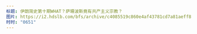 ```yaml
---
标题: 伊朗简史第十期WHAT？萨珊波斯竟有共产主义宗教？
图片: https://i2.hdslb.com/bfs/archive/c4085519c860e4af43781cd7a81aeff82317ab98.jpg@480w_300h_1c_!web-space-channel-video.webp
时时: "0651"
---
```

